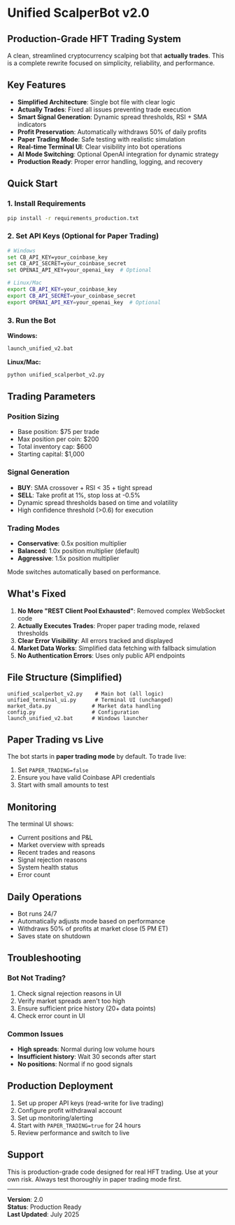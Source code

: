 # Unified ScalperBot v2.0

## Production-Grade HFT Trading System

A clean, streamlined cryptocurrency scalping bot that **actually trades**. This is a complete rewrite focused on simplicity, reliability, and performance.

## Key Features

- **Simplified Architecture**: Single bot file with clear logic
- **Actually Trades**: Fixed all issues preventing trade execution
- **Smart Signal Generation**: Dynamic spread thresholds, RSI + SMA indicators
- **Profit Preservation**: Automatically withdraws 50% of daily profits
- **Paper Trading Mode**: Safe testing with realistic simulation
- **Real-time Terminal UI**: Clear visibility into bot operations
- **AI Mode Switching**: Optional OpenAI integration for dynamic strategy
- **Production Ready**: Proper error handling, logging, and recovery

## Quick Start

### 1. Install Requirements
```bash
pip install -r requirements_production.txt
```

### 2. Set API Keys (Optional for Paper Trading)
```bash
# Windows
set CB_API_KEY=your_coinbase_key
set CB_API_SECRET=your_coinbase_secret
set OPENAI_API_KEY=your_openai_key  # Optional

# Linux/Mac
export CB_API_KEY=your_coinbase_key
export CB_API_SECRET=your_coinbase_secret
export OPENAI_API_KEY=your_openai_key  # Optional
```

### 3. Run the Bot

**Windows:**
```bash
launch_unified_v2.bat
```

**Linux/Mac:**
```bash
python unified_scalperbot_v2.py
```

## Trading Parameters

### Position Sizing
- Base position: $75 per trade
- Max position per coin: $200
- Total inventory cap: $600
- Starting capital: $1,000

### Signal Generation
- **BUY**: SMA crossover + RSI < 35 + tight spread
- **SELL**: Take profit at 1%, stop loss at -0.5%
- Dynamic spread thresholds based on time and volatility
- High confidence threshold (>0.6) for execution

### Trading Modes
- **Conservative**: 0.5x position multiplier
- **Balanced**: 1.0x position multiplier (default)
- **Aggressive**: 1.5x position multiplier

Mode switches automatically based on performance.

## What's Fixed

1. **No More "REST Client Pool Exhausted"**: Removed complex WebSocket code
2. **Actually Executes Trades**: Proper paper trading mode, relaxed thresholds
3. **Clear Error Visibility**: All errors tracked and displayed
4. **Market Data Works**: Simplified data fetching with fallback simulation
5. **No Authentication Errors**: Uses only public API endpoints

## File Structure (Simplified)

```
unified_scalperbot_v2.py    # Main bot (all logic)
unified_terminal_ui.py      # Terminal UI (unchanged)
market_data.py             # Market data handling
config.py                  # Configuration
launch_unified_v2.bat      # Windows launcher
```

## Paper Trading vs Live

The bot starts in **paper trading mode** by default. To trade live:

1. Set `PAPER_TRADING=false`
2. Ensure you have valid Coinbase API credentials
3. Start with small amounts to test

## Monitoring

The terminal UI shows:
- Current positions and P&L
- Market overview with spreads
- Recent trades and reasons
- Signal rejection reasons
- System health status
- Error count

## Daily Operations

- Bot runs 24/7
- Automatically adjusts mode based on performance
- Withdraws 50% of profits at market close (5 PM ET)
- Saves state on shutdown

## Troubleshooting

### Bot Not Trading?
1. Check signal rejection reasons in UI
2. Verify market spreads aren't too high
3. Ensure sufficient price history (20+ data points)
4. Check error count in UI

### Common Issues
- **High spreads**: Normal during low volume hours
- **Insufficient history**: Wait 30 seconds after start
- **No positions**: Normal if no good signals

## Production Deployment

1. Set up proper API keys (read-write for live trading)
2. Configure profit withdrawal account
3. Set up monitoring/alerting
4. Start with `PAPER_TRADING=true` for 24 hours
5. Review performance and switch to live

## Support

This is production-grade code designed for real HFT trading. Use at your own risk. Always test thoroughly in paper trading mode first.

---

**Version**: 2.0  
**Status**: Production Ready  
**Last Updated**: July 2025 
